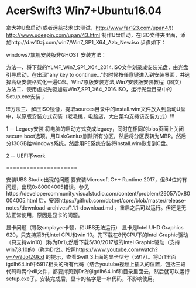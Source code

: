 # AcerSwift3 Win7+Ubuntu16.04

拿大神U盘启动(或者远航技术(未测试，http://www.far123.com/upan4/))
http://www.udeepin.com/upan/43.html
制作U盘启动，在ISO文件夹里面，添加http://d.w10zj.com/win7/Win7_SP1_X64_Azb_New.iso
步骤如下：

windows7旗舰安装版非GHOST 安装方法：

  方法一、将下载的YLMF_Win7_SP1_X64_2014.ISO文件刻录成安装光盘，由光盘引导启动，在出现"any key to continue..."的时候按任意键进入到安装界面，并选择高级安装格式化一遍C盘。Win7原版安装方法,Win7安装版安装教程（图文）
  方法二、使用虚拟光驱加载Win7_SP1_X64_2016.ISO，运行光盘目录中的Setup.exe安装；

  !!!方法三、解压ISO镜像，提取sources目录中的install.wim文件放入到启动U盘中，以原版安装方式安装（老毛桃，电脑店，大白菜均支持该安装方式）!!!

1 -- Legacy安装
将电脑的启动方式变成legacy，同时在相同的bios页面上关闭secure boot选项。用DiskGenius删除所有分区，然后将分区表转为MBR。然后分130GB给windows系统，然后用PE系统安装将install.wim恢复到C盘。

2 -- UEFI不work

=====================

安装UBS Studio出现的问题
要安装Microsoft C++ Runtime 2017，但64位的有问题，出现0x80004005错误。参见https://developercommunity.visualstudio.com/content/problem/29057/0x80004005.html 后，安装https://github.com/dotnet/core/blob/master/release-notes/download-archives/1.1.1-download.md 。重启之后可以运行。但还是无法正常使用，原因是显卡的问题。

显卡问题（导致smplayer卡顿，和UBS无法运行）
显卡是Intel UHD Graphics 620，只支持第8代Intel CPU和win 10。先下载在8代CPU下的Intel Graphic驱动（只支持win10）(称为Dr1),然后下载5/30/2017版的Intel Graphic驱动（支持win7,8,10的）(称为Dr2)。按照https://www.youtube.com/watch?v=7w9JofZQkxI 的提示，查看Swift 3上面的显卡型号（5917）。将Dr1里面igdlh64.inf中5917相关的所有代码（结合youtube视频上插入的位置，包括三段代码和两个dll文件，都要拷贝到Dr2的igdlh64.inf和目录里面去，然后就可以运行setup.exe了。安装完成后，显卡的名字是一串代码，不影响使用。

